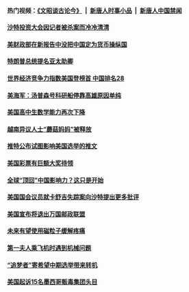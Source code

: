 #### 热门视频：[《文昭谈古论今》](https://github.com/gfw-breaker/wenzhao/blob/master/README.md?t=10180333) &nbsp;|&nbsp; [新唐人时事小品](https://github.com/gfw-breaker/ntdtv-comedy/blob/master/README.md?t=10180333) &nbsp;|&nbsp; [新唐人中国禁闻](https://github.com/gfw-breaker/ntdtv-news/blob/master/README.md?t=10180333)

#### [沙特投资大会因记者被杀案而冷冷清清](../pages/zg_yre_rvq/4617999.md?t=10180333) 

#### [美财政部在新报告中没把中国定为货币操纵国](../pages/zg_yre_rvq/4618425.md?t=10180333) 

#### [特朗普总统提名亚太助卿](../pages/zg_yre_rvq/4618045.md?t=10180333) 

#### [世界经济竞争力指数美国登榜首 中国排名28](../pages/zg_yre_rvq/4618047.md?t=10180333) 

#### [美海军：汤普森号科研船停靠高雄原因单纯](../pages/zg_yre_rvq/4618038.md?t=10180333) 

#### [美国高中生数学能力再次下降](../pages/zg_yre_rvq/4617926.md?t=10180333) 

#### [越南异议人士“蘑菇妈妈”被释放](../pages/zg_yre_rvq/4617836.md?t=10180333) 

#### [推特公布试图影响美国选举的推文](../pages/zg_yre_rvq/4617919.md?t=10180333) 

#### [美国彩票有巨额大奖待领](../pages/zg_yre_rvq/4617911.md?t=10180333) 

#### [全球“顶回”中国影响力？这只是开始](../pages/zg_yre_rvq/4617934.md?t=10180333) 

#### [美国国会议员就卡舒吉失踪案向沙特提出更多批评](../pages/zg_yre_rvq/4617802.md?t=10180333) 

#### [美国宣布将退出万国邮政联盟](../pages/zg_yre_rvq/4617873.md?t=10180333) 

#### [未来有望使用磁粒子缓解疼痛](../pages/zg_yre_rvq/4617831.md?t=10180333) 

#### [第一夫人乘飞机时遇到机械问题](../pages/zg_yre_rvq/4617711.md?t=10180333) 

#### [“追梦者”寄希望中期选举带来转机 ](../pages/zg_yre_rvq/4617559.md?t=10180333) 

#### [美国起诉15名墨西哥贩毒集团头目](../pages/zg_yre_rvq/4617470.md?t=10180333) 

